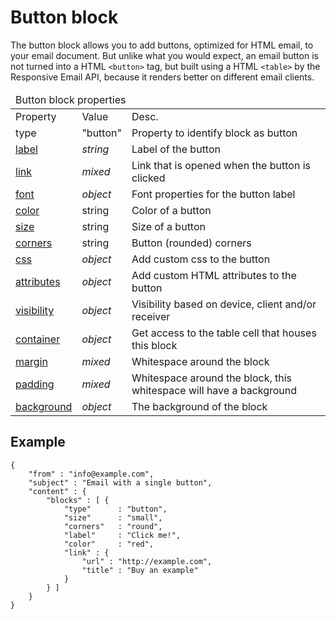 # Button block

The button block allows you to add buttons, optimized for HTML email,
to your email document. But unlike what you would expect, an email
button is not turned into a HTML ```<button>``` tag, but built using
a HTML ```<table>``` by the Responsive Email API, because it renders
better on different email clients.

<table class="info">
    <thead>
        <tr>
            <td colspan="3">Button block properties</td>
        </tr>
    </thead>
    <tbody>
        <tr class="thead">
            <td>Property</td>
            <td>Value</td>
            <td>Desc.</td>
        </tr>
        <tr>
            <td>type</td>
            <td>"button"</td>
            <td>Property to identify block as button</td>
        </tr>
        <tr>
            <td><a href="/support/json/property-button-label">label</a></td>
            <td><em>string</em></td>
            <td>Label of the button</td>
        </tr>
        <tr>
            <td><a href="/support/json/property-link">link</a></td>
            <td><em>mixed</em></td>
            <td>Link that is opened when the button is clicked</td>
        </tr>
        <tr>
            <td><a href="/support/json/property-font">font</a></td>
            <td><em>object</em></td>
            <td>Font properties for the button label</td>
        </tr>
        <tr>
            <td><a href="/support/json/property-button-color">color</a></td>
            <td>string</td>
            <td>Color of a button</td>
        </tr>
        <tr>
            <td><a href="/support/json/property-button-size">size</a></td>
            <td>string</td>
            <td>Size of a button</td>
        </tr>
        <tr>
            <td><a href="/support/json/property-button-corners">corners</a></td>
            <td>string</td>
            <td>Button (rounded) corners</td>
        </tr>
        <tr>
            <td><a href="/support/json/property-css">css</a></td>
            <td><em>object</em></td>
            <td>Add custom css to the button</td>
        </tr>
        <tr>
            <td><a href="/support/json/property-attributes">attributes</a></td>
            <td><em>object</em></td>
            <td>Add custom HTML attributes to the button</td>
        </tr>
        <tr>
            <td><a href="/support/json/property-visibility">visibility</a></td>
            <td><em>object</em></td>
            <td>Visibility based on device, client and/or receiver</td>
        </tr>
        <tr>
            <td><a href="/support/json/property-container">container</a></td>
            <td><em>object</em></td>
            <td>Get access to the table cell that houses this block</td>
        </tr>
        <tr>
            <td><a href="/support/json/property-margin">margin</a></td>
            <td><em>mixed</em></td>
            <td>Whitespace around the block</td>
        </tr>
        <tr>
            <td><a href="/support/json/property-padding">padding</a></td>
            <td><em>mixed</em></td>
            <td>Whitespace around the block, this whitespace will have a background</td>
        </tr>
        <tr>
            <td><a href="/support/json/property-background">background</a></td>
            <td><em>object</em></td>
            <td>The background of the block</td>
        </tr>
    </tbody>
</table>

## Example

    {
        "from" : "info@example.com",
        "subject" : "Email with a single button",
        "content" : {
            "blocks" : [ {
                "type"      : "button",
                "size"      : "small",
                "corners"   : "round",
                "label"     : "Click me!",
                "color"     : "red",
                "link" : {
                    "url" : "http://example.com",
                    "title" : "Buy an example"
                }
            } ]
        }
    }
